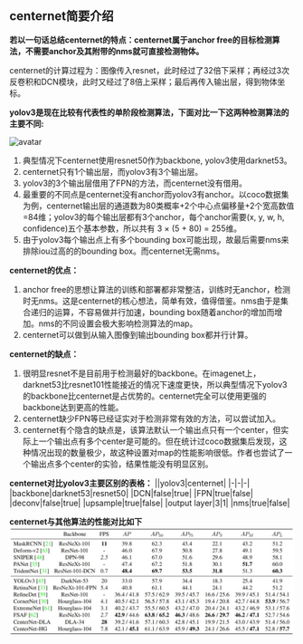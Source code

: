 ## centernet简要介绍
**若以一句话总结centernet的特点：centernet属于anchor free的目标检测算法，不需要anchor及其附带的nms就可直接检测物体。**

centernet的计算过程为：图像传入resnet，此时经过了32倍下采样；再经过3次反卷积和DCN模块，此时又经过了8倍上采样；最后再传入输出层，得到物体坐标。

**yolov3是现在比较有代表性的单阶段检测算法，下面对比一下这两种检测算法的主要不同:**


![avatar](yolov3.jpg=250x)

1. 典型情况下centernet使用resnet50作为backbone, yolov3使用darknet53。
2. centernet只有1个输出层，而yolov3有3个输出层。
3. yolov3的3个输出层借用了FPN的方法，而centernet没有借用。
4. 最重要的不同点是centernet没有anchor而yolov3有anchor。以coco数据集为例，centernet输出层的通道数为80类概率+2个中心点偏移量+2个宽高数值=84维；yolov3的每个输出层都有3个anchor，每个anchor需要(x, y, w, h, confidence)五个基本参数，所以共有 3 × (5 + 80) = 255维。
5. 由于yolov3每个输出点上有多个bounding box可能出现，故最后需要nms来排除iou过高的的bounding box。而centernet无需nms。

**centernet的优点：**
1. anchor free的思想让算法的训练和部署都非常整洁，训练时无anchor，检测时无nms。这是centernet的核心想法，简单有效，值得借鉴。nms由于是集合递归的运算，不容易做并行加速，bounding box随着anchor的增加而增加。nms的不同设置会极大影响检测算法的map。
2. centernet可以做到从输入图像到输出bounding box都并行计算。

**centernet的缺点：**
1. 很明显resnet不是目前用于检测最好的backbone。在imagenet上，darknet53比resnet101性能接近的情况下速度更快，所以典型情况下yolov3的backbone比centernet是占优势的。centernet完全可以使用更强的backbone达到更高的性能。
2. centernet缺少FPN等已经证实对于检测非常有效的方法，可以尝试加入。
3. centernet有个隐含的缺点是，该算法默认一个输出点只有一个center，但实际上一个输出点有多个center是可能的。但在统计过coco数据集后发现，这种情况出现的数量极少，故这种设置对map的性能影响很低。作者也尝试了一个输出点多个center的实验，结果性能没有明显区别。

**centernet对比yolov3主要区别的表格：**
||yolov3|centernet|
|-|-|-|
|backbone|darknet53|resnet50|
|DCN|false|true|
|FPN|true|false|
|deconv|false|true|
|upsample|true|false|
|output layer|3|1|
|nms|true|false|

**centernet与其他算法的性能对比如下**
![avatar](result.jpg)
